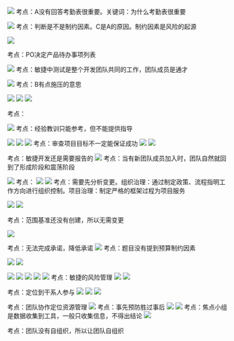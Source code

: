 ![](https://raw.githubusercontent.com/a812305914/PMP/main/img/202211210040373.png)
考点：A没有回答考勤表很重要。关键词：为什么考勤表很重要

![](https://raw.githubusercontent.com/a812305914/PMP/main/img/202211210054262.png)
考点：判断是不是制约因素。C是A的原因。制约因素是风险的起源

![](https://raw.githubusercontent.com/a812305914/PMP/main/img/202211210057132.png)

考点：PO决定产品待办事项列表

![](https://raw.githubusercontent.com/a812305914/PMP/main/img/202211210100380.png)
考点：敏捷中测试是整个开发团队共同的工作，团队成员是通才

![](https://raw.githubusercontent.com/a812305914/PMP/main/img/202211210102725.png)
考点：B有点施压的意思

![](https://raw.githubusercontent.com/a812305914/PMP/main/img/202211210113106.png)
![](https://raw.githubusercontent.com/a812305914/PMP/main/img/202211210118741.png)
![](https://raw.githubusercontent.com/a812305914/PMP/main/img/202211210120677.png)

考点：

![](https://raw.githubusercontent.com/a812305914/PMP/main/img/202211212334508.png)
考点：经验教训只能参考，但不能提供指导

![](https://raw.githubusercontent.com/a812305914/PMP/main/img/202211212341200.png)
![](https://raw.githubusercontent.com/a812305914/PMP/main/img/202211212353788.png)
![](https://raw.githubusercontent.com/a812305914/PMP/main/img/202211212356690.png)
考点：审查项目目标不一定能保证成功
![](https://raw.githubusercontent.com/a812305914/PMP/main/img/202211220004632.png)
![](https://raw.githubusercontent.com/a812305914/PMP/main/img/202211220006472.png)

考点：敏捷开发还是需要报告的
![](https://raw.githubusercontent.com/a812305914/PMP/main/img/202211220019858.png)
考点：当有新团队成员加入时，团队自然就回到了形成阶段和震荡阶段

![](https://raw.githubusercontent.com/a812305914/PMP/main/img/202211220027562.png)
考点：
![](https://raw.githubusercontent.com/a812305914/PMP/main/img/202211220031977.png)
![](https://raw.githubusercontent.com/a812305914/PMP/main/img/202211220033265.png)
考点：需要先分析变更。组织治理：通过制定政策、流程指明工作方向进行组织控制。项目治理：制定严格的框架过程为项目服务

![](https://raw.githubusercontent.com/a812305914/PMP/main/img/202211222315563.png)
![](https://raw.githubusercontent.com/a812305914/PMP/main/img/202211222320353.png)

考点：范围基准还没有创建，所以无需变更

![](https://raw.githubusercontent.com/a812305914/PMP/main/img/202211222322635.png)

考点：无法完成承诺，降低承诺
![](https://raw.githubusercontent.com/a812305914/PMP/main/img/202211222328550.png)
考点：题目没有提到预算制约因素 

![](https://raw.githubusercontent.com/a812305914/PMP/main/img/202211222339492.png)
![](https://raw.githubusercontent.com/a812305914/PMP/main/img/202211222350938.png)

![](https://raw.githubusercontent.com/a812305914/PMP/main/img/202211230019146.png)
![](https://raw.githubusercontent.com/a812305914/PMP/main/img/202211230022808.png)
![](https://raw.githubusercontent.com/a812305914/PMP/main/img/202211230028720.png)
![](https://raw.githubusercontent.com/a812305914/PMP/main/img/202211230029070.png)
![](https://raw.githubusercontent.com/a812305914/PMP/main/img/202211230030024.png)
考点：敏捷的风险管理
![](https://raw.githubusercontent.com/a812305914/PMP/main/img/202211230030079.png)
![](https://raw.githubusercontent.com/a812305914/PMP/main/img/202211230031431.png)

考点：定位到干系人参与
![](https://raw.githubusercontent.com/a812305914/PMP/main/img/202211240015379.png)
![](https://raw.githubusercontent.com/a812305914/PMP/main/img/202211240016406.png)
![](https://raw.githubusercontent.com/a812305914/PMP/main/img/202211240019686.png)

考点：团队协作定位资源管理
![](https://raw.githubusercontent.com/a812305914/PMP/main/img/202211240021102.png)
考点：事先预防胜过事后
![](https://raw.githubusercontent.com/a812305914/PMP/main/img/202211240022149.png)
![](https://raw.githubusercontent.com/a812305914/PMP/main/img/202211240030314.png)
考点：焦点小组是数据收集到工具，一般只收集信息，不得出结论
![](https://raw.githubusercontent.com/a812305914/PMP/main/img/202211240035891.png)

考点：团队没有自组织，所以让团队自组织